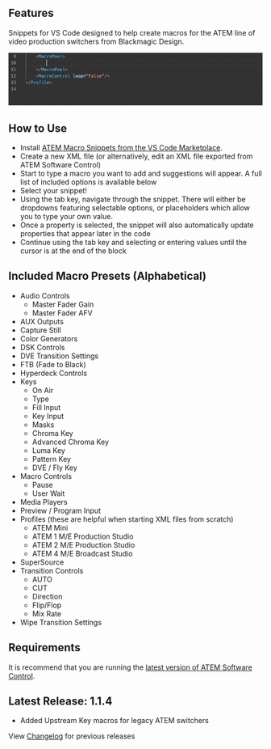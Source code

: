## Features

Snippets for VS Code designed to help create macros for the ATEM line of video production switchers from Blackmagic Design.

![Demo](./media/gif_demo.gif)

## How to Use

* Install [ATEM Macro Snippets from the VS Code Marketplace](https://marketplace.visualstudio.com/items?itemName=bryceseifert.atem-macro-snippets&ssr=false#review-details).
* Create a new XML file (or alternatively, edit an XML file exported from ATEM Software Control)
* Start to type a macro you want to add and suggestions will appear. A full list of included options is available below
* Select your snippet!
* Using the tab key, navigate through the snippet. There will either be dropdowns featuring selectable options, or placeholders which allow you to type your own value.
* Once a property is selected, the snippet will also automatically update properties that appear later in the code
* Continue using the tab key and selecting or entering values until the cursor is at the end of the block

## Included Macro Presets (Alphabetical)

* Audio Controls
    * Master Fader Gain
    * Master Fader AFV
* AUX Outputs
* Capture Still
* Color Generators
* DSK Controls
* DVE Transition Settings
* FTB (Fade to Black)
* Hyperdeck Controls
* Keys
    * On Air
    * Type
    * Fill Input
    * Key Input
    * Masks
    * Chroma Key
    * Advanced Chroma Key
    * Luma Key
    * Pattern Key
    * DVE / Fly Key
* Macro Controls
    * Pause
    * User Wait
* Media Players
* Preview / Program Input
* Profiles (these are helpful when starting XML files from scratch)
    * ATEM Mini
    * ATEM 1 M/E Production Studio
    * ATEM 2 M/E Production Studio 
    * ATEM 4 M/E Broadcast Studio
* SuperSource
* Transition Controls
    * AUTO
    * CUT
    * Direction
    * Flip/Flop
    * Mix Rate
* Wipe Transition Settings

## Requirements

It is recommend that you are running the [latest version of ATEM Software Control](https://www.blackmagicdesign.com/support/family/atem-live-production-switchers).

## Latest Release: 1.1.4

* Added Upstream Key macros for legacy ATEM switchers

View [Changelog](https://github.com/bryce-seifert/ATEM-Macro-Snippets/blob/master/CHANGELOG.md) for previous releases